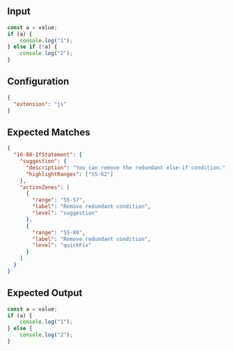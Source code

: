 
## Input
```javascript input
const a = value;
if (a) {
    console.log("1");
} else if (!a) {
    console.log("2");
}
```

## Configuration
```json configuration
{
  "extension": "js"
}
```

## Expected Matches
```json expected matches
{
  "16-88-IfStatement": {
    "suggestion": {
      "description": "You can remove the redundant else-if condition.",
      "highlightRanges": ["55-62"]
    },
    "actionZones": [
      {
        "range": "55-57",
        "label": "Remove redundant condition",
        "level": "suggestion"
      },
      {
        "range": "55-88",
        "label": "Remove redundant condition",
        "level": "quickFix"
      }
    ]
  }
}
```

## Expected Output
```javascript expected output
const a = value;
if (a) {
    console.log("1");
} else {
    console.log("2");
}
```
